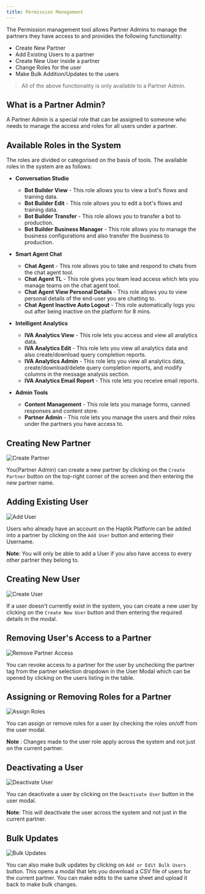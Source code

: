 ```yaml
---
title: Permission Management
---
```


The Permission management tool allows Partner Admins to manage the partners they have access to and provides the following functionality:

* Create New Partner
* Add Existing Users to a partner
* Create New User inside a partner
* Change Roles for the user
* Make Bulk Addition/Updates to the users

> All of the above functionality is only available to a Partner Admin.

## What is a Partner Admin?
A Partner Admin is a special role that can be assigned to someone who needs to manage the access and roles for all users under a partner.

## Available Roles in the System
The roles are divided or categorised on the basis of tools. The available roles in the system are as follows:

* **Conversation Studio**

    * **Bot Builder View** -  This role allows you to view a bot's flows and training data.
    * **Bot Builder Edit** - This role allows you to edit a bot's flows and training data.
    * **Bot Builder Transfer** - This role allows you to transfer a bot to production.
    * **Bot Builder Business Manager** - This role allows you to manage the business configurations and also transfer the business to production.

* **Smart Agent Chat**

    * **Chat Agent** - This role allows you to take and respond to chats from the chat agent tool.
    * **Chat Agent TL** - This role gives you team lead access which lets you manage teams on the chat agent tool.
    * **Chat Agent View Personal Details** - This role allows you to view personal details of the end-user you are chatting to.
    * **Chat Agent Inactive Auto Logout** - This role automatically logs you out after being inactive on the platform for 8 mins.

* **Intelligent Analytics**

    * **IVA Analytics View** - This role lets you access and view all analytics data.
    * **IVA Analytics Edit** - This role lets you view all analytics data and also create/download query completion reports.
    * **IVA Analytics Admin** - This role lets you view all analytics data, create/download/delete query completion reports, and modify columns in the message analysis section.
    * **IVA Analytics Email Report** - This role lets you receive email reports.

* **Admin Tools**

    * **Content Management** - This role lets you manage forms, canned responses and content store.
    * **Partner Admin** - This role lets you manage the users and their roles under the partners you have access to.   


## Creating New Partner
![Create Partner](assets/permission-create-partner.png)

You(Partner Admin) can create a new partner by clicking on the `Create Partner` button on the top-right corner of the screen and then entering the new partner name.

## Adding Existing User
![Add User](assets/permission-add-user.png)

Users who already have an account on the Haptik Platform can be added into a partner by clicking on the `Add User` button and entering their Username. 

**Note**: You will only be able to add a User if you also have access to every other partner they belong to.

## Creating New User
![Create User](assets/CreateUser.png)

If a user doesn't currently exist in the system, you can create a new user by clicking on the `Create New User` button and then entering the required details in the modal.

## Removing User's Access to a Partner
![Remove Partner Access](assets/bulk_edit_partners.gif)

You can revoke access to a partner for the user by unchecking the partner tag from the partner selection dropdown in the User Modal which can be opened by clicking on the users listing in the table.

## Assigning or Removing Roles for a Partner
![Assign Roles](assets/permission-assign-roles.png)

You can assign or remove roles for a user by checking the roles on/off from the user modal.

**Note** : Changes made to the user role apply across the system and not just on the current partner.

## Deactivating a User
![Deactivate User](assets/permission-deactivate-user.png)

You can deactivate a user by clicking on the `Deactivate User` button in the user modal. 

**Note**: This will deactivate the user across the system and not just in the current partner.

## Bulk Updates
![Bulk Updates](assets/permission_bulk_update.gif)

You can also make bulk updates by clicking on `Add or Edit Bulk Users` button. This opens a modal that lets you download a CSV file of users for the current partner. You can make edits to the same sheet and upload it back to make bulk changes.
